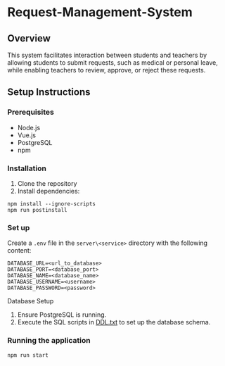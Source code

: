 # Request-Management-System

## Overview
This system facilitates interaction between students and teachers by allowing students to submit requests, such as medical or personal leave, while enabling teachers to review, approve, or reject these requests.

## Setup Instructions

### Prerequisites
- Node.js
- Vue.js
- PostgreSQL
- npm

### Installation
1. Clone the repository
2. Install dependencies:
```
npm install --ignore-scripts
npm run postinstall
```

### Set up
Create a `.env` file in the `server\<service>` directory with the following content:
```properties
DATABASE_URL=<url_to_database>
DATABASE_PORT=<database_port>
DATABASE_NAME=<database_name>
DATABASE_USERNAME=<username>
DATABASE_PASSWORD=<password>
```

Database Setup
1. Ensure PostgreSQL is running.
2. Execute the SQL scripts in [DDL.txt](https://github.com/CXinCheng/Request-Management-System/blob/sprint01/user-registration/docs/db/Database%20DDL.txt) to set up the database schema.

### Running the application
```
npm run start
```